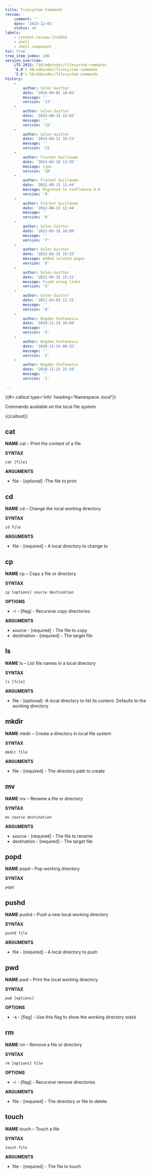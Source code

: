 ```yaml
---
title: Filesystem Commands
review:
    comment: ''
    date: '2015-12-01'
    status: ok
labels:
    - content-review-lts2016
    - shell
    - shell-component
toc: true
tree_item_index: 200
version_override:
    LTS 2015: 710/admindoc/filesystem-commands
    '6.0': 60/admindoc/filesystem-commands
    '5.8': 58/admindoc/filesystem-commands
history:
    -
        author: Solen Guitter
        date: '2016-09-01 10:02'
        message: ''
        version: '13'
    -
        author: Solen Guitter
        date: '2015-08-31 15:03'
        message: ''
        version: '12'
    -
        author: Solen Guitter
        date: '2014-04-11 10:23'
        message: ''
        version: '11'
    -
        author: Florent Guillaume
        date: '2014-04-10 13:55'
        message: typo
        version: '10'
    -
        author: Florent Guillaume
        date: '2012-08-13 12:44'
        message: Migrated to Confluence 4.0
        version: '9'
    -
        author: Florent Guillaume
        date: '2012-08-13 12:44'
        message: ''
        version: '8'
    -
        author: Solen Guitter
        date: '2012-05-15 16:09'
        message: ''
        version: '7'
    -
        author: Solen Guitter
        date: '2012-05-15 15:33'
        message: Added related pages
        version: '6'
    -
        author: Solen Guitter
        date: '2012-05-15 15:11'
        message: Fixed wrong links
        version: '5'
    -
        author: Solen Guitter
        date: '2011-03-03 12:31'
        message: ''
        version: '4'
    -
        author: Bogdan Stefanescu
        date: '2010-11-24 10:09'
        message: ''
        version: '3'
    -
        author: Bogdan Stefanescu
        date: '2010-11-24 08:32'
        message: ''
        version: '2'
    -
        author: Bogdan Stefanescu
        date: '2010-11-23 22:19'
        message: ''
        version: '1'

---
```

{{#> callout type='info' heading='Namespace: *local*'}}

Commands available on the local file system

{{/callout}}

## cat

**NAME**
cat &ndash; Print the content of a file

**SYNTAX**

```
cat [file]
```

**ARGUMENTS**

*   file - [optional] -The file to print

## cd

**NAME**
cd &ndash; Change the local working directory

**SYNTAX**

```
cd file
```

**ARGUMENTS**

*   file - [required] - A local directory to change to

## cp

**NAME**
cp &ndash; Copy a file or directory

**SYNTAX**

```
cp [options] source destination
```

**OPTIONS**

*   -r - [flag] - Recursive copy directories

**ARGUMENTS**

*   source - [required] - The file to copy
*   destination - [required] - The target file

## ls

**NAME**
ls &ndash; List file names in a local directory

**SYNTAX**

```
ls [file]
```

**ARGUMENTS**

*   file - [optional] -A local directory to list its content. Defaults to the working directory

## mkdir

**NAME**
mkdir &ndash; Create a directory in local file system

**SYNTAX**

```
mkdir file
```

**ARGUMENTS**

*   file - [required] - The directory path to create

## mv

**NAME**
mv &ndash; Rename a file or directory

**SYNTAX**

```
mv source destination
```

**ARGUMENTS**

*   source - [required] - The file to rename
*   destination - [required] - The target file

## popd

**NAME**
popd &ndash; Pop working directory

**SYNTAX**

```
popd
```

## pushd

**NAME**
pushd &ndash; Push a new local working directory

**SYNTAX**

```
pushd file
```

**ARGUMENTS**

*   file - [required] - A local directory to push

## pwd

**NAME**
pwd &ndash; Print the local working directory

**SYNTAX**

```
pwd [options]
```

**OPTIONS**

*   -s - [flag] - Use this flag to show the working directory stack

## rm

**NAME**
rm &ndash; Remove a file or directory

**SYNTAX**

```
rm [options] file
```

**OPTIONS**

*   -r - [flag] - Recursive remove directories

**ARGUMENTS**

*   file - [required] - The directory or file to delete

## touch

**NAME**
touch &ndash; Touch a file

**SYNTAX**

```
touch file
```

**ARGUMENTS**

*   file - [required] - The file to touch
